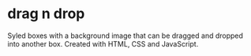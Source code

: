 # drag n drop
Syled boxes with a background image that can be dragged and dropped into another box. Created with HTML, CSS and JavaScript.
